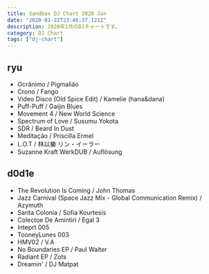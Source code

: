 ```yaml
---
title: Sandbox DJ Chart 2020 Jan
date: "2020-01-22T23:46:37.121Z"
description: 2020年1月のDJチャートです。
category: DJ Chart
tags: ["dj-chart"]
---
```


## ryu

- Ocrânimo / Pigmalião
- Crono / Fango
- Video Disco (Old Spice Edit) / Kamelie (hana&dana)
- Puff-Puff / Gaijin Blues
- Movement 4 / New World Science
- Spectrum of Love / Susumu Yokota
- SDR / Beard In Dust
- Meditaçâo / Priscilla Ermel
- L​.​O​.​T / 林以樂 リン・イーラー
- Suzanne Kraft WerkDUB / Auflösung

## d0d1e

- The Revolution Is Coming / John Thomas
- Jazz Carnival (Space Jazz Mix - Global Communication Remix) / Azymuth
- Sarita Colonia / Sofia Kourtesis
- Colectoe De Amintiri / Egal 3
- Inteprt 005
- TooneyLunes 003
- HMV02 / V.A
- No Boundaries EP / Paul Walter
- Radiant EP / Zots
- Dreamin' / DJ Matpat
